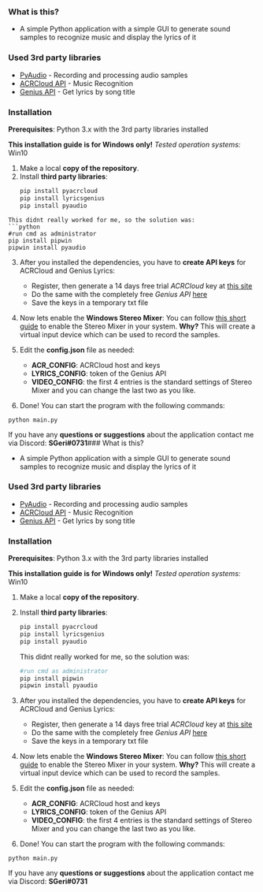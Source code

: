 ### What is this?

- A simple Python application with a simple GUI to generate sound samples to recognize music and display the lyrics of it

### Used 3rd party libraries

- [PyAudio](https://people.csail.mit.edu/hubert/pyaudio/) - Recording and processing audio samples
- [ACRCloud API](https://www.acrcloud.com) - Music Recognition
- [Genius API](https://genius.com/) - Get lyrics by song title

### Installation

**Prerequisites**: Python 3.x with the 3rd party libraries installed

**This installation guide is for Windows only!**
_Tested operation systems:_ Win10

1. Make a local **copy of the repository**.
2. Install **third party libraries**:
   ```python
   pip install pyacrcloud
   pip install lyricsgenius
   pip install pyaudio
   ```

````
This didnt really worked for me, so the solution was:
```python
#run cmd as administrator
pip install pipwin
pipwin install pyaudio
````

3. After you installed the dependencies, you have to **create API keys** for ACRCloud and Genius Lyrics:

   - Register, then generate a 14 days free trial _ACRCloud_ key at [this site](https://console.acrcloud.com/avr/projects/online?region=eu-west-1#/projects/online)
   - Do the same with the completely free _Genius API_ [here](https://genius.com/api-clients)
   - Save the keys in a temporary txt file

4. Now lets enable the **Windows Stereo Mixer**:
   You can follow [this short guide](https://www.howtogeek.com/howto/39532/how-to-enable-stereo-mix-in-windows-7-to-record-audio/) to enable the Stereo Mixer in your system.
   **Why?** This will create a virtual input device which can be used to record the samples.

5. Edit the **config.json** file as needed:

   - **ACR_CONFIG**: ACRCloud host and keys
   - **LYRICS_CONFIG**: token of the Genius API
   - **VIDEO_CONFIG**: the first 4 entries is the standard settings of Stereo Mixer and you can change the last two as you like.

6. Done! You can start the program with the following commands:

```
python main.py
```

If you have any **questions or suggestions** about the application contact me via Discord: **SGeri#0731**### What is this?

- A simple Python application with a simple GUI to generate sound samples to recognize music and display the lyrics of it

### Used 3rd party libraries

- [PyAudio](https://people.csail.mit.edu/hubert/pyaudio/) - Recording and processing audio samples
- [ACRCloud API](https://www.acrcloud.com) - Music Recognition
- [Genius API](https://genius.com/) - Get lyrics by song title

### Installation

**Prerequisites**: Python 3.x with the 3rd party libraries installed

**This installation guide is for Windows only!**
_Tested operation systems:_ Win10

1. Make a local **copy of the repository**.
2. Install **third party libraries**:

   ```python
   pip install pyacrcloud
   pip install lyricsgenius
   pip install pyaudio
   ```

   This didnt really worked for me, so the solution was:

   ```python
   #run cmd as administrator
   pip install pipwin
   pipwin install pyaudio
   ```

3. After you installed the dependencies, you have to **create API keys** for ACRCloud and Genius Lyrics:

   - Register, then generate a 14 days free trial _ACRCloud_ key at [this site](https://console.acrcloud.com/avr/projects/online?region=eu-west-1#/projects/online)
   - Do the same with the completely free _Genius API_ [here](https://genius.com/api-clients)
   - Save the keys in a temporary txt file

4. Now lets enable the **Windows Stereo Mixer**:
   You can follow [this short guide](https://www.howtogeek.com/howto/39532/how-to-enable-stereo-mix-in-windows-7-to-record-audio/) to enable the Stereo Mixer in your system.
   **Why?** This will create a virtual input device which can be used to record the samples.

5. Edit the **config.json** file as needed:

   - **ACR_CONFIG**: ACRCloud host and keys
   - **LYRICS_CONFIG**: token of the Genius API
   - **VIDEO_CONFIG**: the first 4 entries is the standard settings of Stereo Mixer and you can change the last two as you like.

6. Done! You can start the program with the following commands:

```
python main.py
```

If you have any **questions or suggestions** about the application contact me via Discord: **SGeri#0731**
